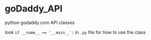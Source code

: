 # goDaddy_API
python godaddy.com API classes

look `if __name__ == '__main__':` in `.py` file for how to use the class
